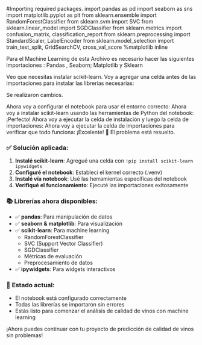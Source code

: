 #Importing required packages.
import pandas as pd
import seaborn as sns
import matplotlib.pyplot as plt
from sklearn.ensemble import RandomForestClassifier
from sklearn.svm import SVC
from sklearn.linear_model import SGDClassifier
from sklearn.metrics import confusion_matrix, classification_report
from sklearn.preprocessing import StandardScaler, LabelEncoder
from sklearn.model_selection import train_test_split, GridSearchCV, cross_val_score
%matplotlib inline

Para el Machine Learning de esta Archivo es necesario hacer las siguientes importaciones : Pandas , Seaborn; Matplotlib y Sklearn

Veo que necesitas instalar scikit-learn. Voy a agregar una celda antes de las importaciones para instalar las librerías necesarias: 

Se realizaron cambios.

Ahora voy a configurar el notebook para usar el entorno correcto: Ahora voy a instalar scikit-learn usando las herramientas de Python del notebook: ¡Perfecto! Ahora voy a ejecutar la celda de instalación y luego la celda de importaciones: Ahora voy a ejecutar la celda de importaciones para verificar que todo funciona: ¡Excelente! 🎉 El problema está resuelto. 

### ✅ **Solución aplicada:**

1. **Instalé scikit-learn**: Agregué una celda con `!pip install scikit-learn ipywidgets`
2. **Configuré el notebook**: Establecí el kernel correcto (.venv)
3. **Instalé vía notebook**: Usé las herramientas específicas del notebook
4. **Verifiqué el funcionamiento**: Ejecuté las importaciones exitosamente

### 📚 **Librerías ahora disponibles:**

- ✅ **pandas**: Para manipulación de datos
- ✅ **seaborn & matplotlib**: Para visualización
- ✅ **scikit-learn**: Para machine learning
  - RandomForestClassifier
  - SVC (Support Vector Classifier)
  - SGDClassifier
  - Métricas de evaluación
  - Preprocesamiento de datos
- ✅ **ipywidgets**: Para widgets interactivos

### 🚀 **Estado actual:**
- El notebook está configurado correctamente
- Todas las librerías se importaron sin errores
- Estás listo para comenzar el análisis de calidad de vinos con machine learning

¡Ahora puedes continuar con tu proyecto de predicción de calidad de vinos sin problemas!
